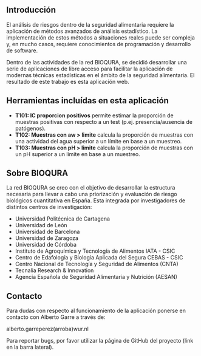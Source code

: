 Introducción
------------

El análisis de riesgos dentro de la seguridad alimentaria requiere la
aplicación de métodos avanzados de análisis estadístico. La
implementación de estos métodos a situaciones reales puede ser compleja
y, en mucho casos, requiere conocimientos de programación y desarrollo
de software.

Dentro de las actividades de la red BIOQURA, se decidió desarrollar una
serie de aplicaciones de libre acceso para facilitar la aplicación de
modernas técnicas estadísticas en el ámbito de la seguridad alimentaria.
El resultado de este trabajo es esta aplicación web.

Herramientas incluídas en esta aplicación
-----------------------------------------

-   **T101: IC proporcion positivos** permite estimar la proporción de
    muestras positivas con respecto a un test (p.ej. presencia/ausencia
    de patógenos).
-   **T102: Muestras con aw &gt; limite** calcula la proporción de
    muestras con una actividad del agua superior a un límite en base a
    un muestreo.
-   **T103: Muestras con pH &gt; limite** calcula la proporción de
    muestras con un pH superior a un límite en base a un muestreo.

Sobre BIOQURA
-------------

La red BIOQURA se creo con el objetivo de desarrollar la estructura
necesaria para llevar a cabo una priorización y evaluación de riesgo
biológicos cuantitativa en España. Esta integrada por investigadores de
distintos centros de investigación:

-   Universidad Politécnica de Cartagena
-   Universidad de León
-   Universidad de Barcelona
-   Universidad de Zaragoza
-   Universidad de Córdoba
-   Instituto de Agroquímica y Tecnología de Alimentos IATA - CSIC
-   Centro de Edafología y Biología Aplicada del Segura CEBAS - CSIC
-   Centro Nacional de Tecnología y Seguridad de Alimentos (CNTA)
-   Tecnalia Research & Innovation
-   Agencia Española de Seguridad Alimentaria y Nutrición (AESAN)

Contacto
--------

Para dudas con respecto al funcionamiento de la aplicación ponerse en
contacto con Alberto Garre a través de:

alberto.garreperez(arroba)wur.nl

Para reportar bugs, por favor utilizar la página de GitHub del proyecto
(link en la barra lateral).
